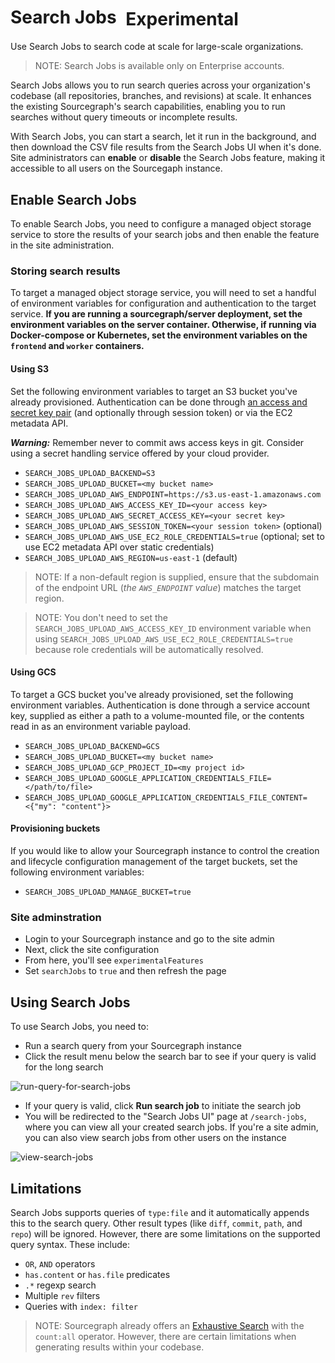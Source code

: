 # Search Jobs <span class="badge badge-experimental" style="margin-left: 0.5rem; vertical-align:middle;">Experimental</span>

<p class="subtitle">Use Search Jobs to search code at scale for large-scale organizations.</p>

>NOTE: Search Jobs is available only on Enterprise accounts.

Search Jobs allows you to run search queries across your organization's codebase (all repositories, branches, and revisions) at scale. It enhances the existing Sourcegraph's search capabilities, enabling you to run searches without query timeouts or incomplete results.

With Search Jobs, you can start a search, let it run in the background, and then download the CSV file results from the Search Jobs UI when it's done. Site administrators can **enable** or **disable** the Search Jobs feature, making it accessible to all users on the Sourcegaph instance.

## Enable Search Jobs

To enable Search Jobs, you need to configure a managed object storage service to store the results of your search jobs and then enable the feature in the site administration.

### Storing search results

To target a managed object storage service, you will need to set a handful of environment variables for configuration and authentication to the target service. **If you are running a sourcegraph/server deployment, set the environment variables on the server container. Otherwise, if running via Docker-compose or Kubernetes, set the environment variables on the `frontend` and `worker` containers.**

#### Using S3

Set the following environment variables to target an S3 bucket you've already provisioned. Authentication can be done through [an access and secret key pair](https://docs.aws.amazon.com/general/latest/gr/aws-sec-cred-types.html#access-keys-and-secret-access-keys) (and optionally through session token) or via the EC2 metadata API.

**_Warning:_** Remember never to commit aws access keys in git. Consider using a secret handling service offered by your cloud provider.

- `SEARCH_JOBS_UPLOAD_BACKEND=S3`
- `SEARCH_JOBS_UPLOAD_BUCKET=<my bucket name>`
- `SEARCH_JOBS_UPLOAD_AWS_ENDPOINT=https://s3.us-east-1.amazonaws.com`
- `SEARCH_JOBS_UPLOAD_AWS_ACCESS_KEY_ID=<your access key>`
- `SEARCH_JOBS_UPLOAD_AWS_SECRET_ACCESS_KEY=<your secret key>`
- `SEARCH_JOBS_UPLOAD_AWS_SESSION_TOKEN=<your session token>` (optional)
- `SEARCH_JOBS_UPLOAD_AWS_USE_EC2_ROLE_CREDENTIALS=true` (optional; set to use EC2 metadata API over static credentials)
- `SEARCH_JOBS_UPLOAD_AWS_REGION=us-east-1` (default)

> NOTE: If a non-default region is supplied, ensure that the subdomain of the endpoint URL (_the `AWS_ENDPOINT` value_) matches the target region.

> NOTE: You don't need to set the `SEARCH_JOBS_UPLOAD_AWS_ACCESS_KEY_ID` environment variable when using `SEARCH_JOBS_UPLOAD_AWS_USE_EC2_ROLE_CREDENTIALS=true` because role credentials will be automatically resolved.

#### Using GCS

To target a GCS bucket you've already provisioned, set the following environment variables. Authentication is done through a service account key, supplied as either a path to a volume-mounted file, or the contents read in as an environment variable payload.

- `SEARCH_JOBS_UPLOAD_BACKEND=GCS`
- `SEARCH_JOBS_UPLOAD_BUCKET=<my bucket name>`
- `SEARCH_JOBS_UPLOAD_GCP_PROJECT_ID=<my project id>`
- `SEARCH_JOBS_UPLOAD_GOOGLE_APPLICATION_CREDENTIALS_FILE=</path/to/file>`
- `SEARCH_JOBS_UPLOAD_GOOGLE_APPLICATION_CREDENTIALS_FILE_CONTENT=<{"my": "content"}>`

#### Provisioning buckets

If you would like to allow your Sourcegraph instance to control the creation and lifecycle configuration management of the target buckets, set the following environment variables:

- `SEARCH_JOBS_UPLOAD_MANAGE_BUCKET=true`

### Site adminstration
- Login to your Sourcegraph instance and go to the site admin
- Next, click the site configuration
- From here, you'll see `experimentalFeatures`
- Set `searchJobs` to `true` and then refresh the page

## Using Search Jobs

To use Search Jobs, you need to:

- Run a search query from your Sourcegraph instance
- Click the result menu below the search bar to see if your query is valid for the long search

![run-query-for-search-jobs](https://storage.googleapis.com/sourcegraph-assets/Docs/query-serach-jobs.png)

- If your query is valid, click **Run search job** to initiate the search job
- You will be redirected to the "Search Jobs UI" page at `/search-jobs`, where you can view all your created search jobs. If you're a site admin, you can also view search jobs from other users on the instance

![view-search-jobs](https://storage.googleapis.com/sourcegraph-assets/Docs/view-search-jobs.png)

## Limitations

Search Jobs supports queries of `type:file` and it automatically appends this to the search query. Other result types (like `diff`, `commit`, `path`, and `repo`) will be ignored. However, there are some limitations on the supported query syntax. These include:

- `OR`, `AND` operators
- `has.content` or `has.file` predicates
- `.*` regexp search
- Multiple `rev` filters
- Queries with `index: filter`

>NOTE: Sourcegraph already offers an [Exhaustive Search](./../how-to/exhaustive.md) with the `count:all` operator. However, there are certain limitations when generating results within your codebase.
